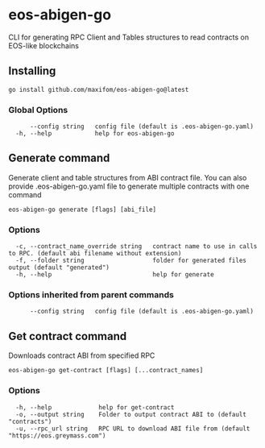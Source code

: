 # eos-abigen-go

CLI for generating RPC Client and Tables structures to read contracts on EOS-like blockchains

## Installing
```shell
go install github.com/maxifom/eos-abigen-go@latest
```


### Global Options

```
      --config string   config file (default is .eos-abigen-go.yaml)
  -h, --help            help for eos-abigen-go
```

## Generate command
Generate client and table structures from ABI contract file.
You can also provide .eos-abigen-go.yaml file to generate multiple contracts with one command

```
eos-abigen-go generate [flags] [abi_file]
```

### Options

```
  -c, --contract_name_override string   contract name to use in calls to RPC. (default abi filename without extension)
  -f, --folder string                   folder for generated files output (default "generated")
  -h, --help                            help for generate
```

### Options inherited from parent commands

```
      --config string   config file (default is .eos-abigen-go.yaml)
```

## Get contract command

Downloads contract ABI from specified RPC

```
eos-abigen-go get-contract [flags] [...contract_names]
```

### Options

```
  -h, --help             help for get-contract
  -o, --output string    Folder to output contract ABI to (default "contracts")
  -u, --rpc_url string   RPC URL to download ABI file from (default "https://eos.greymass.com")
```
